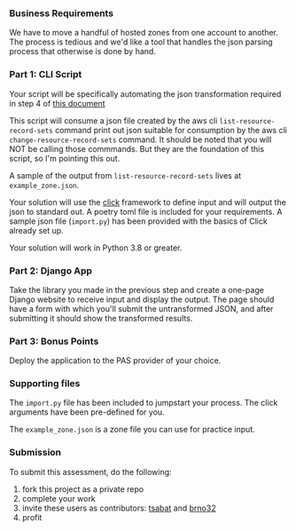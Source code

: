 ### Business Requirements

We have to move a handful of hosted zones from one account to another. The process is tedious and we'd like a tool that handles the json parsing process that otherwise is done by hand.

### Part 1: CLI Script

Your script will be specifically automating the json transformation required in step 4 of [this document](https://docs.aws.amazon.com/Route53/latest/DeveloperGuide/hosted-zones-migrating.html#hosted-zones-migrating-edit-records)

This script will consume a json file created by the aws cli `list-resource-record-sets` command print out json suitable for consumption by the aws cli `change-resource-record-sets` command. It should be noted that you will NOT be calling those commmands. But they are the foundation of this script, so I'm pointing this out.

A sample of the output from `list-resource-record-sets` lives at `example_zone.json`.

Your solution will use the [click](https://click.palletsprojects.com/en/7.x/) framework to define input and will output the json to standard out. A poetry toml file is included for your requirements. A sample json file (`import.py`) has been provided with the basics of Click already set up.

Your solution will work in Python 3.8 or greater.

### Part 2: Django App

Take the library you made in the previous step and create a one-page Django website to receive input and display the output. The page should have a form with which you'll submit the untransformed JSON, and after submitting it should show the transformed results.

### Part 3: Bonus Points

Deploy the application to the PAS provider of your choice.  

### Supporting files

The `import.py` file has been included to jumpstart your process. The click arguments have been pre-defined for you.

The `example_zone.json` is a zone file you can use for practice input.

### Submission

To submit this assessment, do the following:

1. fork this project as a private repo
2. complete your work
3. invite these users as contributors: [tsabat](https://github.com/tsabat) and [brno32](https://github.com/brno32)
4. profit
